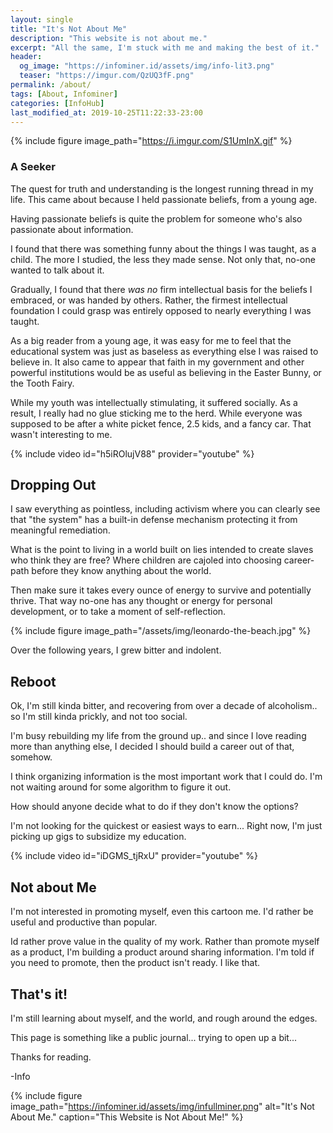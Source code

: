 ```yaml
---
layout: single
title: "It's Not About Me"
description: "This website is not about me."
excerpt: "All the same, I'm stuck with me and making the best of it."
header:
  og_image: "https://infominer.id/assets/img/info-lit3.png"
  teaser: "https://imgur.com/QzUQ3fF.png"
permalink: /about/
tags: [About, Infominer]
categories: [InfoHub]
last_modified_at: 2019-10-25T11:22:33-23:00
---
```


{% include figure image_path="https://i.imgur.com/S1UmInX.gif" %}

### A Seeker

The quest for truth and understanding is the longest running thread in my life. This came about because I held passionate beliefs, from a young age. 

Having passionate beliefs is quite the problem for someone who's also passionate about information.

I found that there was something funny about the things I was taught, as a child. The more I studied, the less they made sense. Not only that, no-one wanted to talk about it. 

Gradually, I found that there *was* *no* firm intellectual basis for the beliefs I embraced, or was handed by others. Rather, the firmest intellectual foundation I could grasp was entirely opposed to nearly everything I was taught.

As a big reader from a young age, it was easy for me to feel that the educational system was just as baseless as everything else I was raised to believe in. It also came to appear that faith in my government and other powerful institutions would be as useful as believing in the Easter Bunny, or the Tooth Fairy. 

While my youth was intellectually stimulating, it suffered socially. As a result, I really had no glue sticking me to the herd. While everyone was supposed to be after a white picket fence, 2.5 kids, and a fancy car. That wasn't interesting to me.

{% include video id="h5iROlujV88" provider="youtube" %}

## Dropping Out 

I saw everything as pointless, including activism where you can clearly see that "the system" has a built-in defense mechanism protecting it from meaningful remediation.

What is the point to living in a world built on lies intended to create slaves who think they are free? Where children are cajoled into choosing career-path before they know anything about the world.

Then make sure it takes every ounce of energy to survive and potentially thrive. That way no-one has any thought or energy for personal development, or to take a moment of self-reflection.

{% include figure image_path="/assets/img/leonardo-the-beach.jpg" %}

Over the following years, I grew bitter and indolent.

## Reboot

Ok, I'm still kinda bitter, and recovering from over a decade of alcoholism.. so I'm still kinda prickly, and not too social.

I'm busy rebuilding my life from the ground up.. and since I love reading more than anything else, I decided I should build a career out of that, somehow. 

I think organizing information is the most important work that I could do. I'm not waiting around for some algorithm to figure it out.

How should anyone decide what to do if they don't know the options? 

I'm not looking for the quickest or easiest ways to earn... Right now, I'm just picking up gigs to subsidize my education.

{% include video id="iDGMS_tjRxU" provider="youtube" %}

## Not about Me

I'm not interested in promoting myself, even this cartoon me. I'd rather be useful and productive than popular.

Id rather prove value in the quality of my work. Rather than promote myself as a product, I'm building a product around sharing information. I'm told if you need to promote, then the product isn't ready. I like that. 

## That's it!

I'm still learning about myself, and the world, and rough around the edges.

This page is something like a public journal... trying to open up a bit...

Thanks for reading.

-Info


{% include figure image_path="https://infominer.id/assets/img/infullminer.png" alt="It's Not About Me." caption="This Website is Not About Me!" %}
